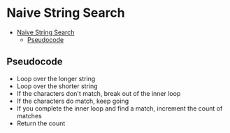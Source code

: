 # Naive String Search

- [Naive String Search](#naive-string-search)
  - [Pseudocode](#pseudocode)

## Pseudocode

- Loop over the longer string
- Loop over the shorter string
- If the characters don't match, break out of the inner loop
- If the characters do match, keep going
- If you complete the inner loop and find a match, increment the count of matches
- Return the count